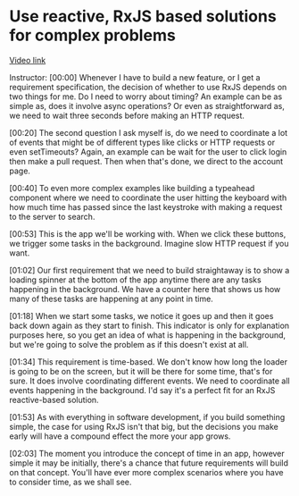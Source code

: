 # Use reactive, RxJS based solutions for complex problems

[Video link](https://www.egghead.io/lessons/egghead-use-reactive-rxjs-based-solutions-for-complex-problems)

Instructor: [00:00] Whenever I have to build a new feature, or I get a requirement specification, the decision of whether to use RxJS depends on two things for me. Do I need to worry about timing? An example can be as simple as, does it involve async operations? Or even as straightforward as, we need to wait three seconds before making an HTTP request.

[00:20] The second question I ask myself is, do we need to coordinate a lot of events that might be of different types like clicks or HTTP requests or even setTimeouts? Again, an example can be wait for the user to click login then make a pull request. Then when that's done, we direct to the account page.

[00:40] To even more complex examples like building a typeahead component where we need to coordinate the user hitting the keyboard with how much time has passed since the last keystroke with making a request to the server to search.

[00:53] This is the app we'll be working with. When we click these buttons, we trigger some tasks in the background. Imagine slow HTTP request if you want.

[01:02] Our first requirement that we need to build straightaway is to show a loading spinner at the bottom of the app anytime there are any tasks happening in the background. We have a counter here that shows us how many of these tasks are happening at any point in time.

[01:18] When we start some tasks, we notice it goes up and then it goes back down again as they start to finish. This indicator is only for explanation purposes here, so you get an idea of what is happening in the background, but we're going to solve the problem as if this doesn't exist at all.

[01:34] This requirement is time-based. We don't know how long the loader is going to be on the screen, but it will be there for some time, that's for sure. It does involve coordinating different events. We need to coordinate all events happening in the background. I'd say it's a perfect fit for an RxJS reactive-based solution.

[01:53] As with everything in software development, if you build something simple, the case for using RxJS isn't that big, but the decisions you make early will have a compound effect the more your app grows.

[02:03] The moment you introduce the concept of time in an app, however simple it may be initially, there's a chance that future requirements will build on that concept. You'll have ever more complex scenarios where you have to consider time, as we shall see.
